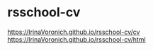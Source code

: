 # rsschool-cv
https://IrinaVoronich.github.io/rsschool-cv/cv
https://IrinaVoronich.github.io/rsschool-cv/html
